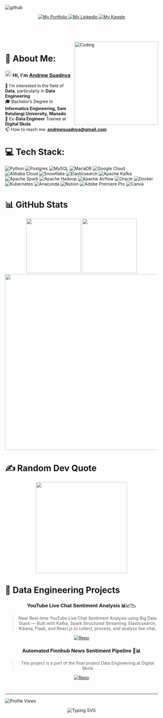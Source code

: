 ![github](https://github.com/user-attachments/assets/bd8d0fe0-260e-4fe2-b6ed-c3ab93c89034)
<header>
  <div align="center">
    <a href="https://portofolio-andrewsuadnya.my.canva.site/portofolio-andrewsuadnya-situs-web">
      <img alt="My Portfolio" src="https://img.shields.io/badge/Portfolio-Andrew_Suadnya-5fd0fe?style=flat&logo=canva&logoColor=ffffff&labelColor=334155">
    </a>
    <a href="https://www.linkedin.com/in/andrewsuadnya/">
      <img alt="My LinkedIn" src="https://img.shields.io/badge/LinkedIn-andrewsuadnya-5fd0fe?style=flat&logo=linkedin&logoColor=ffffff&labelColor=334155">
    </a>
    <a href="https://www.kaggle.com/andrewsuadnya">
      <img alt="My Kaggle" src="https://img.shields.io/badge/Kaggle-andrewsuadnya-5fd0fe?style=flat&logo=kaggle&labelColor=334155">
    </a>
  </div>
</header>
<br>
<img align="right" alt="Coding" width="275" src="https://media3.giphy.com/media/LaVp0AyqR5bGsC5Cbm/giphy.gif">

# 💫 About Me:
### <img src = "https://raw.githubusercontent.com/MartinHeinz/MartinHeinz/master/wave.gif" width = 21px> Hi, I'm <a href="https://github.com/andrewsuadnya">Andrew Suadnya</a>
👀 I’m interested in the field of **Data**, particularly in **Data Engineering**<br>🎓 Bachelor’s Degree in **Informatics Engineering, Sam Ratulangi University, Manado**<br>🌱 Ex-**Data Engineer** Trainee at **Digital Skola**<br>📫 How to reach me: **andrewsuadnya@gmail.com**

# 💻 Tech Stack:
![Python](https://img.shields.io/badge/python-3670A0?style=for-the-badge&logo=python&logoColor=ffdd54) ![Postgres](https://img.shields.io/badge/postgres-%23316192.svg?style=for-the-badge&logo=postgresql&logoColor=white) ![MySQL](https://img.shields.io/badge/mysql-%2300000f.svg?style=for-the-badge&logo=mysql&logoColor=white) ![MariaDB](https://img.shields.io/badge/MariaDB-003545?style=for-the-badge&logo=mariadb&logoColor=white) ![Google Cloud](https://img.shields.io/badge/GoogleCloud-%234285F4.svg?style=for-the-badge&logo=google-cloud&logoColor=white) ![Alibaba Cloud](https://img.shields.io/badge/AlibabaCloud-%23FF6701.svg?style=for-the-badge&logo=alibabacloud&logoColor=white) ![Snowflake](https://img.shields.io/badge/snowflake-%2329B5E8.svg?style=for-the-badge&logo=snowflake&logoColor=white) ![Elasticsearch](https://img.shields.io/badge/elasticsearch-%230377CC.svg?style=for-the-badge&logo=elasticsearch&logoColor=white) ![Apache Kafka](https://img.shields.io/badge/Apache%20Kafka-000?style=for-the-badge&logo=apachekafka) ![Apache Spark](https://img.shields.io/badge/Apache%20Spark-FDEE21?style=for-the-badge&logo=apachespark&logoColor=black) ![Apache Hadoop](https://img.shields.io/badge/Apache%20Hadoop-66CCFF?style=for-the-badge&logo=apachehadoop&logoColor=black) ![Apache Airflow](https://img.shields.io/badge/Apache%20Airflow-017CEE?style=for-the-badge&logo=Apache%20Airflow&logoColor=white) ![Oracle](https://img.shields.io/badge/Oracle-F80000?style=for-the-badge&logo=oracle&logoColor=white) ![Docker](https://img.shields.io/badge/docker-%230db7ed.svg?style=for-the-badge&logo=docker&logoColor=white) ![Kubernetes](https://img.shields.io/badge/kubernetes-%23326ce5.svg?style=for-the-badge&logo=kubernetes&logoColor=white) ![Anaconda](https://img.shields.io/badge/Anaconda-%2344A833.svg?style=for-the-badge&logo=anaconda&logoColor=white) ![Notion](https://img.shields.io/badge/Notion-%23000000.svg?style=for-the-badge&logo=notion&logoColor=white) ![Adobe Premiere Pro](https://img.shields.io/badge/Adobe%20Premiere%20Pro-9999FF.svg?style=for-the-badge&logo=Adobe%20Premiere%20Pro&logoColor=white) ![Canva](https://img.shields.io/badge/Canva-%2300C4CC.svg?style=for-the-badge&logo=Canva&logoColor=white)

# 📊 GitHub Stats
<div align="center">
  <img height="180em" src="https://github-readme-stats.vercel.app/api?username=andrewsuadnya&theme=blue-green&hide_border=true&include_all_commits=true&count_private=true">
  <img height="180em" src="https://github-readme-stats.vercel.app/api/top-langs/?username=andrewsuadnya&theme=blue-green&hide_border=true&include_all_commits=true&count_private=true&layout=compact">
  <img width="580em" src="https://github-readme-streak-stats.herokuapp.com/?user=andrewsuadnya&theme=tokyonight&hide_border=true&background=0D1117&stroke=2F81F7&ring=2F81F7&fire=2F81F7&currStreakLabel=2F81F7"/>
</div>

# ✍️ Random Dev Quote
<p align="center">
<img height="300px" src="https://quotes-github-readme.vercel.app/api?type=vetical&theme=tokyonight">
</p>

# 🚀 Data Engineering Projects
<div align="center">

### YouTube Live Chat Sentiment Analysis 📊📈📉
> Near Real-time YouTube Live Chat Sentiment Analysis using Big Data Stack — Built with Kafka, Spark Structured Streaming, Elasticsearch, Kibana, Flask, and React.js to collect, process, and analyze live chat.

[![Repo](https://img.shields.io/badge/View_Repository-100000?style=for-the-badge&logo=github&logoColor=white)](https://github.com/andrewsuadnya/YouTube-Live-Chat-Sentiment-Analysis)

### Automated Finnhub News Sentiment Pipeline 📰📊
> This project is a part of the final project Data Engineering at Digital Skola

[![Repo](https://img.shields.io/badge/View_Repository-100000?style=for-the-badge&logo=github&logoColor=white)](https://github.com/andrewsuadnya/FinalProject_DE_DigitalSkola)

</div>

<br>

---
![Profile Views](https://komarev.com/ghpvc/?username=andrewsuadnya&style=flat-square&color=0cf574)

<div align="center">
<img src="https://readme-typing-svg.herokuapp.com?font=DM+Sans&size=32&duration=3000&pause=1000&color=f3f3f3&center=true&vCenter=true&width=450&lines=Data+Engineer" alt="Typing SVG" />
</div>
